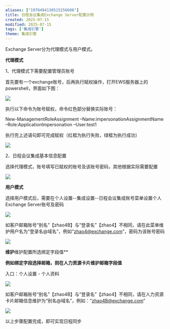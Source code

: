 ```yaml
---
aliases: ["1970494130515256606"]
title: 日程会议集成Exchange Server配置示例
created: 2025-07-15
modified: 2025-07-15
tags: ['集成引擎']
theme: 集成引擎
---
```


Exchange Server分为代理模式与用户模式。

**代理模式**

1、代理模式下需要配置管理员账号

首先要有一个exchange账号，后再执行赋权操作，打开EWS服务器上的powershell，界面如下图：

![](d3e9432ce7a94f326b92770af1cda5b4.jpg)

执行以下命令为账号赋权，命令红色部分替换实际账号：

New-ManagementRoleAssignment –Name:impersonationAssignmentName –Role:ApplicationImpersonation –User:test1

执行完上述语句即可完成赋权（红框为执行失败，绿框为执行成功）

![](949a7bd69b8eb2808909addd3c1ce317.jpg)

2、日程会议集成基本信息配置

选择代理模式，账号填写已赋权的账号及该账号密码，其他根据实际需要配置

![](d139acc4500ed00f0acb04a5ded0f251.jpg)

**用户模式**

选择用户模式后，需要在个人设置--集成设置--日程会议集成账号菜单设置个人Exchange Server账号及密码

![](7c5005021bfb256b2e39c233d06e811c.jpg)

如客户邮箱账号“别名”【zhao4B】与“登录名”【zhao4】不相同，请在此菜单维护用户名为“登录名@域名”，例如“zhao4@exchange.com”，密码为该账号密码

![](3c8441bf86b7450e10ed9efefaeee4ae.jpg)

**维护**维护配置所选绑定字段值**

**例如绑定字段选择邮箱，则在人力资源卡片维护邮箱字段值**

入口：个人设置 - 个人资料

![](84018f7c69f6aeb48761009b53ae1256.jpg)

如客户邮箱账号“别名”【zhao4B】与“登录名”【zhao4】不相同，请在人力资源卡片邮箱信息维护为“别名@域名”，例如：“zhao4B@exchange.com”

![](41acb646f7cb44c8f5801828e57d8749.jpg)

以上步骤配置完成，即可实现日程同步